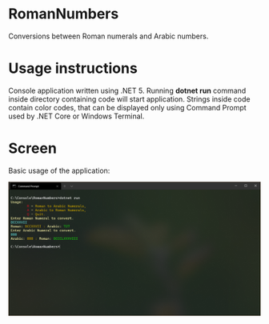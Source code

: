 # RomanNumbers
Conversions between Roman numerals and Arabic numbers.

# Usage instructions
Console application written using .NET 5.
Running <b>dotnet run</b> command inside directory containing code will start application.
Strings inside code contain color codes, that can be displayed only using Command Prompt used by .NET Core or Windows Terminal.

# Screen
Basic usage of the application:

![Screenshot](https://github.com/darkopuflovic/RomanNumbers/blob/master/Screen.png)

